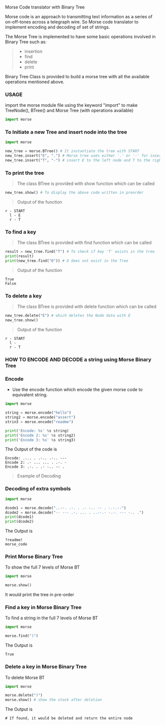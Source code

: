 
Morse Code translator with Binary Tree

Morse code is an approach to transmitting text information as a series of on-off-tones across a telegraph wire. So Morse code translator to implement encoding and decoding of set of strings.

The Morse Tree is implemented to have some basic operations involved in Binary Tree such as:
> - insertion 
> - find 
> - delete 
> - print

Binary Tree Class is provided to build a morse tree with all the available operations mentioned above.

### USAGE

import the morse module file using the keyword "import" to make TreeNode(), BTree() and Morse Tree (with operations available)

```python
import morse
```

### To Initiate a new Tree and insert node into the tree


```python
import morse

new_tree = morse.BTree() # It instantiate the tree with START
new_tree.insert("E", ".") # Morse tree uses either '.' or '-' for insertion
new_tree.insert("T", "-") # insert E to the left node and T to the right

```
### To print the tree

> The class BTree is provided with show function which can be called

```python
new_tree.show() # To display the above code written in preorder

```
> Output of the function
```shell
r - START
  l - E
  r - T
```
### To find a key

> The class BTree is provided with find function which can be called

```python
result = new_tree.find("T") # To check if key 'T' exists in the tree
print(result)
print(new_tree.find("D")) # D does not exist in the Tree
```
> Output of the function
```shell
True
False
```

### To delete a key

> The class BTree is provided with delete function which can be called

```python
new_tree.delete("E") # which deletes the Node data with E
new_tree.show()

```
> Output of the function
```shell
r - START
  l - 
  r - T
```
### HOW TO ENCODE AND DECODE a string using Morse Binary Tree
### Encode
- Use the encode function which encode the given morse code to equivalent string.

```python
import morse

string = morse.encode("hello")
string2 = morse.encode("assert")
strin3 = morse.encode("readme")

print('Encode: %s' %s string)
print('Encode 2: %s' %s string2)
print('Encode 3: %s' %s string3)
```
The Output of the code is
```shell
Encode: .... . .-.. .-.. ---
Encode 2: .- ... ... . .-. -
Encode 3: .-. . .- -.. -- .
```
> Example of Decoding
### Decoding of extra symbols
```python
import morse

dcode1 = morse.decode("..--. .-. . .- -.. -- . -.-.--")
dcode2 = morse.decode("-- --- .-. ... . ..--.- -.-. --- -.. .")
print(dcode1)
print(dcode2)
```
The Output is
```shell
?readme!
morse_code
```
### Print Morse Binary Tree
To show the full 7 levels of Morse BT
```python
import morse

morse.show()
```
It would print the tree in pre-order

### Find a key in Morse Binary Tree
To find a string in the full 7 levels of Morse BT
```python
import morse

morse.find(")")
```
The Output is
```shell
True
```

### Delete a key in Morse Binary Tree
To delete Morse BT
```python
import morse

morse.delete(")")
morse.show() # show the stack after deletion
```
The Output is
```shell
# If found, it would be deleted and return the entire node
```
